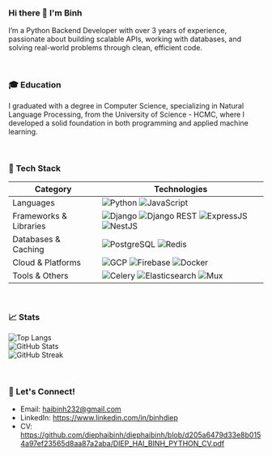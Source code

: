 ### Hi there 👋 I'm Binh
I’m a Python Backend Developer with over 3 years of experience, passionate about building scalable APIs, working with databases, and solving real-world problems through clean, efficient code.

<br>

### 🎓 Education
I graduated with a degree in Computer Science, specializing in Natural Language Processing, from the University of Science - HCMC, where I developed a solid foundation in both programming and applied machine learning.

<br>

### 🔧 Tech Stack
| **Category** | **Technologies** |
|-------------|------------------|
| Languages | ![Python](https://img.shields.io/badge/-Python-3776AB?style=flat&logo=python&logoColor=white) ![JavaScript](https://img.shields.io/badge/-JavaScript-F7DF1E?style=flat&logo=javascript&logoColor=black) |
| Frameworks & Libraries | ![Django](https://img.shields.io/badge/-Django-092E20?style=flat&logo=django&logoColor=white) ![Django REST](https://img.shields.io/badge/-DRF-CA4245?style=flat&logo=django&logoColor=white) ![ExpressJS](https://img.shields.io/badge/-Express.js-000000?style=flat&logo=express&logoColor=white) ![NestJS](https://img.shields.io/badge/-NestJS-E0234E?style=flat&logo=nestjs&logoColor=white) |
| Databases & Caching | ![PostgreSQL](https://img.shields.io/badge/-PostgreSQL-4169E1?style=flat&logo=postgresql&logoColor=white) ![Redis](https://img.shields.io/badge/-Redis-DC382D?style=flat&logo=redis&logoColor=white) |
| Cloud & Platforms | ![GCP](https://img.shields.io/badge/-GCP-4285F4?style=flat&logo=google-cloud&logoColor=white) ![Firebase](https://img.shields.io/badge/-Firebase-FFCA28?style=flat&logo=firebase&logoColor=black) ![Docker](https://img.shields.io/badge/-Docker-2496ED?style=flat&logo=docker&logoColor=white) |
| Tools & Others | ![Celery](https://img.shields.io/badge/-Celery-37814A?style=flat&logo=celery&logoColor=white) ![Elasticsearch](https://img.shields.io/badge/-Elasticsearch-005571?style=flat&logo=elasticsearch&logoColor=white) ![Mux](https://img.shields.io/badge/-Mux-E12729?style=flat&logoColor=white) |

<br>

### 📈 Stats
![Top Langs](https://github-readme-stats.vercel.app/api/top-langs/?username=diephaibinh&hide=html&layout=compact) <br>
![GitHub Stats](https://github-readme-stats.vercel.app/api?username=diephaibinh&show_icons=true&count_private=true) <br>
![GitHub Streak](https://github-readme-streak-stats.herokuapp.com/?user=diephaibinh)

<br>

### 🔗 Let's Connect!
- Email: haibinh232@gmail.com
- LinkedIn: https://www.linkedin.com/in/binhdiep
- CV: https://github.com/diephaibinh/diephaibinh/blob/d205a6479d33e8b0154a97ef23565d8aa87a2aba/DIEP_HAI_BINH_PYTHON_CV.pdf

